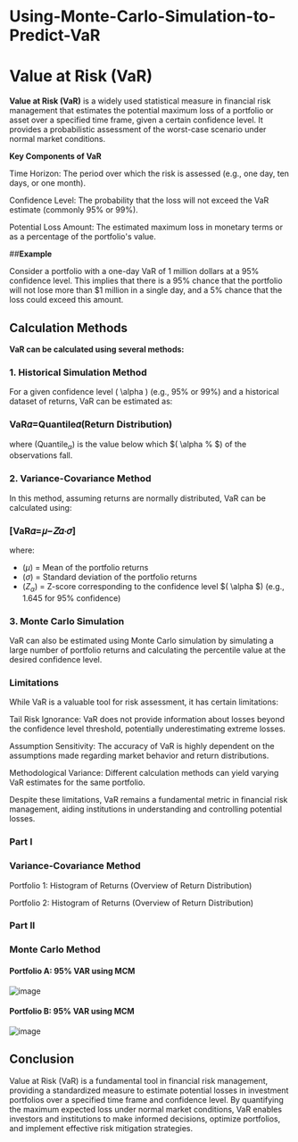 # Using-Monte-Carlo-Simulation-to-Predict-VaR

# Value at Risk (VaR) 

 **Value at Risk (VaR)** is a widely used statistical measure in financial risk management that estimates the potential maximum loss of a portfolio or asset over a specified time frame, given a certain confidence level. It provides a probabilistic assessment of the worst-case scenario under normal market conditions.


**Key Components of VaR**

Time Horizon: The period over which the risk is assessed (e.g., one day, ten days, or one month).

Confidence Level: The probability that the loss will not exceed the VaR estimate (commonly 95% or 99%).

Potential Loss Amount: The estimated maximum loss in monetary terms or as a percentage of the portfolio's value.


##**Example**

Consider a portfolio with a one-day VaR of  1  million dollars at a 95% confidence level. This implies that there is a 95% chance that the portfolio will not lose more than $1 million in a single day, and a 5% chance that the loss could exceed this amount.


## **Calculation Methods**
**VaR can be calculated using several methods:**

### 1. Historical Simulation Method

For a given confidence level \( \alpha \) (e.g., 95% or 99%) and a historical dataset of returns, VaR can be estimated as:



### **VaR𝛼=Quantile𝛼(Return Distribution)**

where $(\text{Quantile}_{\alpha}$) is the value below which $( \alpha \% $) of the observations fall.

### 2. Variance-Covariance Method

In this method, assuming returns are normally distributed, VaR can be calculated using:

### **[VaR𝛼=𝜇−𝑍𝛼⋅𝜎]**



where:
- $(\mu$) = Mean of the portfolio returns
- $(\sigma$) = Standard deviation of the portfolio returns
- $(Z_{\alpha}$) = Z-score corresponding to the confidence level $( \alpha $) (e.g., 1.645 for 95% confidence)

### 3. Monte Carlo Simulation

VaR can also be estimated using Monte Carlo simulation by simulating a large number of portfolio returns and calculating the percentile value at the desired confidence level.



### **Limitations**

While VaR is a valuable tool for risk assessment, it has certain limitations:

Tail Risk Ignorance: VaR does not provide information about losses beyond the confidence level threshold, potentially underestimating extreme losses.

Assumption Sensitivity: The accuracy of VaR is highly dependent on the assumptions made regarding market behavior and return distributions.

Methodological Variance: Different calculation methods can yield varying VaR estimates for the same portfolio.

Despite these limitations, VaR remains a fundamental metric in financial risk management, aiding institutions in understanding and controlling potential losses.


### Part I
### **Variance-Covariance Method**

Portfolio 1: Histogram of Returns (Overview of Return Distribution)

Portfolio 2: Histogram of Returns (Overview of Return Distribution)

### Part II
### **Monte Carlo Method**
#### Portfolio A: 95% VAR using MCM

![image](https://github.com/user-attachments/assets/d6cdc8ea-50b1-41a9-8c25-6f954eda30af)




#### Portfolio B: 95% VAR using MCM

![image](https://github.com/user-attachments/assets/b9e28a9e-792d-46dc-bb39-d2fcbe8fe225)








## Conclusion

Value at Risk (VaR) is a fundamental tool in financial risk management, providing a standardized measure to estimate potential losses in investment portfolios over a specified time frame and confidence level. By quantifying the maximum expected loss under normal market conditions, VaR enables investors and institutions to make informed decisions, optimize portfolios, and implement effective risk mitigation strategies.

